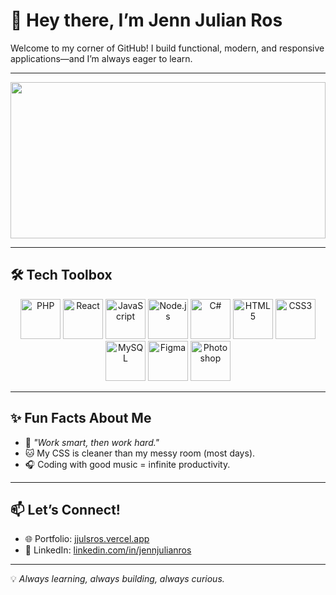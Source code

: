 # 👋 Hey there, I’m Jenn Julian Ros

Welcome to my corner of GitHub! I build functional, modern, and responsive applications—and I’m always eager to learn.  

---

<p align="center">
  <img src="https://media3.giphy.com/media/qgQUggAC3Pfv687qPC/giphy.gif"  width="100%" height="250"  />
</p>

---

## 🛠️ Tech Toolbox
<p align="center">
  <img src="https://cdn.jsdelivr.net/gh/devicons/devicon/icons/php/php-original.svg" width="64" height="64" alt="PHP" />
  <img src="https://cdn.jsdelivr.net/gh/devicons/devicon/icons/react/react-original.svg" width="64" height="64" alt="React" />
  <img src="https://cdn.jsdelivr.net/gh/devicons/devicon/icons/javascript/javascript-original.svg" width="64" height="64" alt="JavaScript" />
  <img src="https://cdn.jsdelivr.net/gh/devicons/devicon/icons/nodejs/nodejs-original.svg" width="64" height="64" alt="Node.js" />
  <img src="https://cdn.jsdelivr.net/gh/devicons/devicon/icons/csharp/csharp-original.svg" width="64" height="64" alt="C#" />
  <img src="https://cdn.jsdelivr.net/gh/devicons/devicon/icons/html5/html5-original.svg" width="64" height="64" alt="HTML5" />
  <img src="https://cdn.jsdelivr.net/gh/devicons/devicon/icons/css3/css3-original.svg" width="64" height="64" alt="CSS3" />
  <img src="https://cdn.jsdelivr.net/gh/devicons/devicon/icons/mysql/mysql-original.svg" width="64" height="64" alt="MySQL" />
  <img src="https://cdn.jsdelivr.net/gh/devicons/devicon/icons/figma/figma-original.svg" width="64" height="64" alt="Figma" />
  <img src="https://cdn.jsdelivr.net/gh/devicons/devicon/icons/photoshop/photoshop-plain.svg" width="64" height="64" alt="Photoshop" />
</p>

---

## ✨ Fun Facts About Me
- 🚀 *"Work smart, then work hard."*  
- 🐱 My CSS is cleaner than my messy room (most days).  
- 🎧 Coding with good music = infinite productivity.

---

## 📫 Let’s Connect!
- 🌐 Portfolio: [jjulsros.vercel.app](https://jjulsros.vercel.app)  
- 💼 LinkedIn: [linkedin.com/in/jennjulianros](https://www.linkedin.com/feed/)

---

💡 *Always learning, always building, always curious.*
